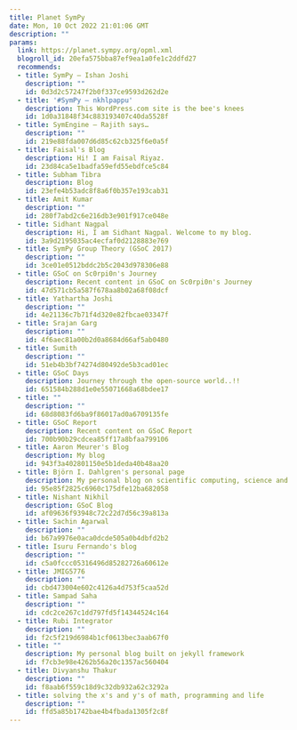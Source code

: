 ```yaml
---
title: Planet SymPy
date: Mon, 10 Oct 2022 21:01:06 GMT
description: ""
params:
  link: https://planet.sympy.org/opml.xml
  blogroll_id: 20efa575bba87ef9ea1a0fe1c2ddfd27
  recommends:
  - title: SymPy – Ishan Joshi
    description: ""
    id: 0d3d2c57247f2b0f337ce9593d262d2e
  - title: '#SymPy – nkhlpappu'
    description: This WordPress.com site is the bee's knees
    id: 1d0a31848f34c883193407c40da5528f
  - title: SymEngine – Rajith says…
    description: ""
    id: 219e88fda007d6d85c62cb325f6e0a5f
  - title: Faisal's Blog
    description: Hi! I am Faisal Riyaz.
    id: 23d84ca5e1badfa59efd55ebdfce5c84
  - title: Subham Tibra
    description: Blog
    id: 23efe4b53adc8f8a6f0b357e193cab31
  - title: Amit Kumar
    description: ""
    id: 280f7abd2c6e216db3e901f917ce048e
  - title: Sidhant Nagpal
    description: Hi, I am Sidhant Nagpal. Welcome to my blog.
    id: 3a9d2195035ac4ecfaf0d2128883e769
  - title: SymPy Group Theory (GSoC 2017)
    description: ""
    id: 3ce01e0512bddc2b5c2043d978306e88
  - title: GSoC on Sc0rpi0n's Journey
    description: Recent content in GSoC on Sc0rpi0n's Journey
    id: 47d571cb5a587f678aa8b02a68f08dcf
  - title: Yathartha Joshi
    description: ""
    id: 4e21136c7b71f4d320e82fbcae03347f
  - title: Srajan Garg
    description: ""
    id: 4f6aec81a00b2d0a8684d66af5ab0480
  - title: Sumith
    description: ""
    id: 51eb4b3bf74274d80492de5b3cad01ec
  - title: GSoC Days
    description: Journey through the open-source world..!!
    id: 651584b288d1e0e55071668a68bdee17
  - title: ""
    description: ""
    id: 68d8083fd6ba9f86017ad0a6709135fe
  - title: GSoC Report
    description: Recent content on GSoC Report
    id: 700b90b29cdcea85ff17a8bfaa799106
  - title: Aaron Meurer's Blog
    description: My blog
    id: 943f3a402801150e5b1deda40b48aa20
  - title: Björn I. Dahlgren's personal page
    description: My personal blog on scientific computing, science and related topics
    id: 95e85f2825c6960c175dfe12ba682058
  - title: Nishant Nikhil
    description: GSoC Blog
    id: af09636f93948c72c22d7d56c39a813a
  - title: Sachin Agarwal
    description: ""
    id: b67a9976e0aca0dcde505a0b4dbfd2b2
  - title: Isuru Fernando's blog
    description: ""
    id: c5a0fccc05316496d85282726a60612e
  - title: JMIG5776
    description: ""
    id: cbd473004e602c4126a4d753f5caa52d
  - title: Sampad Saha
    description: ""
    id: cdc2ce267c1dd797fd5f14344524c164
  - title: Rubi Integrator
    description: ""
    id: f2c5f219d6984b1cf0613bec3aab67f0
  - title: ""
    description: My personal blog built on jekyll framework
    id: f7cb3e98e4262b56a20c1357ac560404
  - title: Divyanshu Thakur
    description: ""
    id: f8aab6f559c18d9c32db932a62c3292a
  - title: solving the x's and y's of math, programming and life
    description: ""
    id: ffd5a85b1742bae4b4fbada1305f2c8f
---
```

